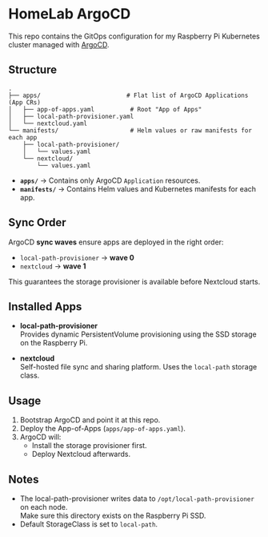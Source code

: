 # HomeLab ArgoCD

This repo contains the GitOps configuration for my Raspberry Pi Kubernetes cluster managed with [ArgoCD](https://argo-cd.readthedocs.io/).

## Structure

```
.
├── apps/                        # Flat list of ArgoCD Applications (App CRs)
│   ├── app-of-apps.yaml          # Root "App of Apps"
│   ├── local-path-provisioner.yaml
│   └── nextcloud.yaml
└── manifests/                    # Helm values or raw manifests for each app
    ├── local-path-provisioner/
    │   └── values.yaml
    └── nextcloud/
        └── values.yaml
```

- **`apps/`** → Contains only ArgoCD `Application` resources.
- **`manifests/`** → Contains Helm values and Kubernetes manifests for each app.

## Sync Order

ArgoCD **sync waves** ensure apps are deployed in the right order:

- `local-path-provisioner` → **wave 0**
- `nextcloud` → **wave 1**

This guarantees the storage provisioner is available before Nextcloud starts.

## Installed Apps

- **local-path-provisioner**  
  Provides dynamic PersistentVolume provisioning using the SSD storage on the Raspberry Pi.

- **nextcloud**  
  Self-hosted file sync and sharing platform. Uses the `local-path` storage class.

## Usage

1. Bootstrap ArgoCD and point it at this repo.
2. Deploy the App-of-Apps (`apps/app-of-apps.yaml`).
3. ArgoCD will:
   - Install the storage provisioner first.
   - Deploy Nextcloud afterwards.

## Notes

- The local-path-provisioner writes data to `/opt/local-path-provisioner` on each node.  
  Make sure this directory exists on the Raspberry Pi SSD.
- Default StorageClass is set to `local-path`.
